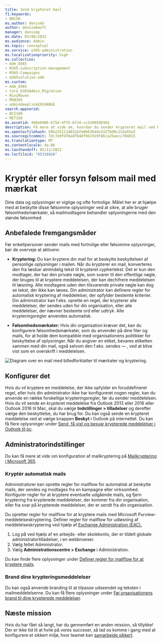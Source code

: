 ```yaml
---
title: Send krypteret mail
f1.keywords:
- NOCSH
ms.author: deniseb
author: denisebmsft
manager: dansimp
ms.date: 03/08/2022
ms.audience: Admin
ms.topic: conceptual
ms.service: o365-administration
ms.localizationpriority: high
ms.collection:
- Adm_O365
- M365-subscription-management
- M365-Campaigns
- m365solution-smb
ms.custom:
- Adm_O365
- Core_O365Admin_Migration
- MiniMaven
- MSB365
- admindeeplinkEXCHANGE
search.appverid:
- BCS160
- MET150
ms.assetid: 496e690b-b75d-4ff5-bf34-cc32905d0364
description: Få mere at vide om, hvordan du sender krypteret mail ved hjælp af Outlook.
ms.openlocfilehash: b9b2251114831bfe0b6364dc4327bd0c21da55e2
ms.sourcegitcommit: 7dc7e9fd76adf848f941919f86ca25eecc704015
ms.translationtype: MT
ms.contentlocale: da-DK
ms.lasthandoff: 05/11/2022
ms.locfileid: "65316826"
---
```

# <a name="encrypt-or-label-sensitive-email"></a>Kryptér eller forsyn følsom mail med mærkat

Dine data og oplysninger er vigtige og ofte fortrolige. Målet her er at hjælpe med at beskytte disse følsomme oplysninger ved at sikre, at alle bruger følsomhedsmærkater, så mailmodtagere behandler oplysningerne med den største følsomhed.

## <a name="best-practices"></a>Anbefalede fremgangsmåder

Før enkeltpersoner sender mails med fortrolige eller følsomme oplysninger, bør de overveje at aktivere:

- **Kryptering:** Du kan kryptere din mail for at beskytte beskyttelsen af personlige oplysninger i mailen. Når du krypterer en mail, konverteres den fra læsbar almindelig tekst til krypteret cyphertekst. Det er kun den modtager, der har den private nøgle, som svarer til den offentlige nøgle, der bruges til at kryptere meddelelsen, der kan dechifrere meddelelsen til læsning. Alle modtagere uden den tilsvarende private nøgle kan dog se tekst, der ikke kan læses. Din administrator kan definere regler for automatisk kryptering af meddelelser, der opfylder bestemte kriterier. Din administrator kan f.eks. oprette en regel, der krypterer alle meddelelser, der sendes uden for din organisation, eller alle meddelelser, der nævner bestemte ord eller udtryk. Alle krypteringsregler anvendes automatisk.

- **Følsomhedsmærkater:** Hvis din organisation kræver det, kan du konfigurere følsomhedsmærkater, som du anvender på dine filer og mails, for at holde dem kompatible med organisationens politikker for beskyttelse af oplysninger. Når du angiver en etiket, bevares etiketten sammen med din mail, også selvom den f.eks. sendes &mdash; , ved at blive vist som en overskrift i meddelelsen.

![Diagram over en mail med billedforklatter til mærkater og kryptering.](../media/m365-campaign-email-encrypt.png)

## <a name="set-it-up"></a>Konfigurer det

Hvis du vil kryptere en meddelelse, der ikke opfylder en foruddefineret regel, eller hvis din administrator ikke har konfigureret nogen regler, kan du anvende en række forskellige krypteringsregler, før du sender meddelelsen. Hvis du vil sende en krypteret meddelelse fra Outlook 2013 eller 2016 eller Outlook 2016 til Mac, skal du vælge **Indstillinger > tilladelser** og derefter vælge den beskyttelse, du har brug for. Du kan også sende en krypteret meddelelse ved at vælge knappen **Beskyt** i Outlook på internettet. Du kan få flere oplysninger under [Send, få vist og besvar krypterede meddelelser i Outlook til pc](https://support.microsoft.com/en-us/office/send-view-and-reply-to-encrypted-messages-in-outlook-for-pc-eaa43495-9bbb-4fca-922a-df90dee51980).

## <a name="admin-settings"></a>Administratorindstillinger

Du kan få mere at vide om konfiguration af mailkryptering på [Mailkryptering i Microsoft 365](../compliance/email-encryption.md).

### <a name="automatically-encrypt-email-messages"></a>Kryptér automatisk mails

Administratorer kan oprette regler for mailflow for automatisk at beskytte mails, der sendes og modtages fra en kampagne eller virksomhed. Konfigurer regler for at kryptere eventuelle udgående mails, og fjern kryptering fra krypterede meddelelser, der kommer fra din organisation, eller fra svar på krypterede meddelelser, der er sendt fra din organisation.

Du opretter regler for mailflow for at kryptere mails med Microsoft Purview-meddelelseskryptering. Definer regler for mailflow for udløsning af meddelelseskryptering ved hjælp af <a href="https://go.microsoft.com/fwlink/p/?linkid=2059104" target="_blank">Exchange Administration (EAC).</a>

1. Log på ved hjælp af en arbejds- eller skolekonto, der er tildelt globale administratortilladelser, i en webbrowser.
2. Vælg feltet Administrator.
3. Vælg **Administrationscentre > Exchange** i Administration.

Du kan finde flere oplysninger under [Definer regler for mailflow for at kryptere mails](../compliance/define-mail-flow-rules-to-encrypt-email.md).

### <a name="brand-your-encryption-messages"></a>Brand dine krypteringsmeddelelser

Du kan også anvende branding til at tilpasse udseendet og teksten i mailmeddelelserne. Du kan få flere oplysninger under [Føj organisationens brand til dine krypterede meddelelser](../compliance/email-encryption.md).

## <a name="next-mission"></a>Næste mission

Hvis du har fået så langt, har du gennemført en anden mission, så tillykke! Der er ikke tid til at hvile på vores succeser, så lad os komme i gang med at konfigurere et sikkert miljø, hvor teamet kan [samarbejde sikkert](m365bp-collaborate-share-securely.md).